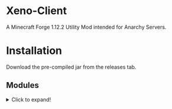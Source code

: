 # Xeno-Client
A Minecraft Forge 1.12.2 Utility Mod intended for Anarchy Servers.

# Installation
Download the pre-compiled jar from the releases tab.

## Modules
<details>
  <summary>Click to expand!</summary>
  
  * Aura
  * AutoArmour
  * Blink
  * Offhand
  * Surround
</details>
